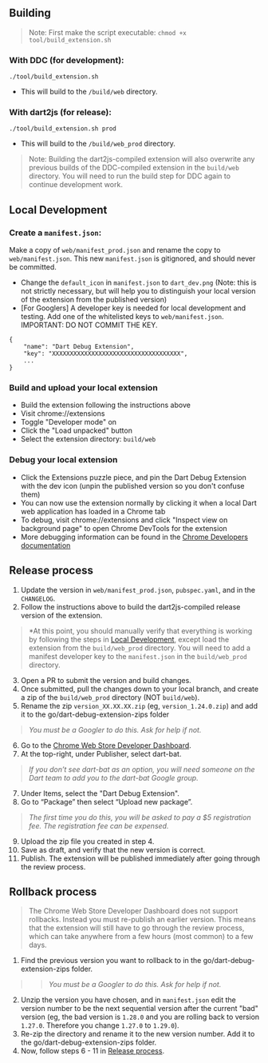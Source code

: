 ## Building

> Note: First make the script executable: `chmod +x tool/build_extension.sh`

### With DDC (for development):

```
./tool/build_extension.sh
```

- This will build to the `/build/web` directory.

### With dart2js (for release):

```
./tool/build_extension.sh prod
```

- This will build to the `/build/web_prod` directory.

> Note: Building the dart2js-compiled extension will also overwrite any previous
> builds of the DDC-compiled extension in the `build/web` directory. You will
> need to run the build step for DDC again to continue development work.

## Local Development

### Create a `manifest.json`:

Make a copy of `web/manifest_prod.json` and rename the copy to
`web/manifest.json`. This new `manifest.json` is gitignored, and should never be
committed.

- Change the `default_icon` in `manifest.json` to `dart_dev.png` (Note: this is
  not strictly necessary, but will help you to distinguish your local version of
  the extension from the published version)
- \[For Googlers\] A developer key is needed for local development and testing.
  Add one of the whitelisted keys to `web/manifest.json`. IMPORTANT: DO NOT
  COMMIT THE KEY.

```
{
    "name": "Dart Debug Extension",
    "key": "XXXXXXXXXXXXXXXXXXXXXXXXXXXXXXXXXXXX",
    ...
}
```

### Build and upload your local extension

- Build the extension following the instructions above
- Visit chrome://extensions
- Toggle "Developer mode" on
- Click the "Load unpacked" button
- Select the extension directory: `build/web`

### Debug your local extension

- Click the Extensions puzzle piece, and pin the Dart Debug Extension with the
  dev icon (unpin the published version so you don't confuse them)
- You can now use the extension normally by clicking it when a local Dart web
  application has loaded in a Chrome tab
- To debug, visit chrome://extensions and click "Inspect view on background
  page" to open Chrome DevTools for the extension
- More debugging information can be found in the
  [Chrome Developers documentation](https://developer.chrome.com/docs/extensions/mv3/devguide/)

## Release process

1. Update the version in `web/manifest_prod.json`, `pubspec.yaml`, and in the
   `CHANGELOG`.
1. Follow the instructions above to build the dart2js-compiled release version
   of the extension.

> \*At this point, you should manually verify that everything is working by
> following the steps in [Local Development](#local-development), except load
> the extension from the `build/web_prod` directory. You will need to add a
> manifest developer key to the `manifest.json` in the `build/web_prod`
> directory.

3. Open a PR to submit the version and build changes.
1. Once submitted, pull the changes down to your local branch, and create a zip
   of the `build/web_prod` directory (NOT `build/web`).
1. Rename the zip `version_XX.XX.XX.zip` (eg, `version_1.24.0.zip`) and add it
   to the go/dart-debug-extension-zips folder

> *You must be a Googler to do this. Ask for help if not.*

6. Go to the
   [Chrome Web Store Developer Dashboard](https://chrome.google.com/webstore/devconsole).
1. At the top-right, under Publisher, select dart-bat.

> *If you don’t see dart-bat as an option, you will need someone on the Dart
> team to add you to the dart-bat Google group.*

7. Under Items, select the "Dart Debug Extension".
1. Go to “Package” then select “Upload new package”.

> *The first time you do this, you will be asked to pay a $5 registration fee.
> The registration fee can be expensed.*

9. Upload the zip file you created in step 4.
1. Save as draft, and verify that the new version is correct.
1. Publish. The extension will be published immediately after going through the
   review process.

## Rollback process

> The Chrome Web Store Developer Dashboard does not support rollbacks. Instead
> you must re-publish an earlier version. This means that the extension will
> still have to go through the review process, which can take anywhere from a
> few hours (most common) to a few days.

1. Find the previous version you want to rollback to in the
   go/dart-debug-extension-zips folder.

> > *You must be a Googler to do this. Ask for help if not.*

2. Unzip the version you have chosen, and in `manifest.json` edit the version
   number to be the next sequential version after the current "bad" version (eg,
   the bad version is `1.28.0` and you are rolling back to version `1.27.0`.
   Therefore you change `1.27.0` to `1.29.0`).
1. Re-zip the directory and rename it to the new version number. Add it to the
   go/dart-debug-extension-zips folder.
1. Now, follow steps 6 - 11 in [Release process](#release-process).
